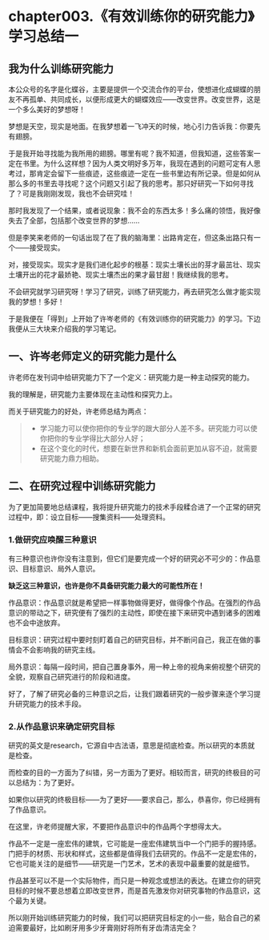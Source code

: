 # chapter003.《有效训练你的研究能力》学习总结一

## 我为什么训练研究能力

本公众号的名字是化蝶谷，主要是提供一个交流合作的平台，使想进化成蝴蝶的朋友不再孤单、共同成长，以便形成更大的蝴蝶效应——改变世界。改变世界，这是一个多么美好的梦想呀！

梦想是天空，现实是地面。在我梦想着一飞冲天的时候，地心引力告诉我：你要先有翅膀。

于是我开始寻找能为我所用的翅膀。哪里有呢？我不知道，但我知道，这些答案一定在书里。为什么这样想？因为人类文明好多万年，我现在遇到的问题可定有人思考过，那肯定会留下一些痕迹，这些痕迹一定在一些书里边有所记录。但是如何从那么多的书里去寻找呢？这个问题又引起了我的思考。那只好研究一下如何寻找了？可是我刚刚发现，我也不会研究哇！

那时我发现了一个结果，或者说现象：我不会的东西太多！多么痛的领悟，我好像失去了全部，包括那个改变世界的梦想……

但是李笑来老师的一句话出现了在了我的脑海里：出路肯定在，但这条出路只有一个——接受现实。

对，接受现实。现实才是我们进化起步的根基：现实土壤长出的芽才最茁壮、现实土壤开出的花才最娇艳、现实土壤杰出的果才最甘甜！我继续我的思考。

不会研究就学习研究呀！学习了研究，训练了研究能力，再去研究怎么做才能实现我的梦想！多好！

于是我便在「得到」上开始了许岑老师的《有效训练你的研究能力》的学习。下边我便从三大块来介绍我的学习笔记。

## 一、许岑老师定义的研究能力是什么

许老师在发刊词中给研究能力下了一个定义：研究能力是一种主动探究的能力。

我的理解是，研究能力主要体现在主动性和探究力上。

而关于研究能力的好处，许老师总结为两点：

>- 学习能力可以使你把你的专业学的跟大部分人差不多。研究能力可以使你把你的专业学得比大部分人好；
>- 在这个变化的时代，想要在新世界和新机会面前更加从容不迫，就需要研究能力鼎力相助。

## 二、在研究过程中训练研究能力

为了更加简要地总结课程，我将提升研究能力的技术手段糅合进了一个正常的研究过程中，即：设立目标——搜集资料——处理资料。

### 1.做研究应唤醒三种意识

有三种意识也许你没有注意到，但它们是要完成一个好的研究必不可少的：作品意识、目标意识、局外人意识。

**缺乏这三种意识，也许是你不具备研究能力最大的可能性所在！**

作品意识：作品意识就是希望把一样事物做得更好，做得像个作品。在强烈的作品意识的带动之下，研究便有了强烈的主动性，即使在接下来研究中遇到诸多的困难也不会中途放弃。

目标意识：研究过程中要时刻盯着自己的研究目标，并不断问自己，我正在做的事情会不会影响我的研究主线。

局外意识：每隔一段时间，把自己置身事外，用一种上帝的视角来俯视整个研究的全貌，观察自己研究进行的阶段和进度。

好了，了解了研究必备的三种意识之后，让我们跟着研究的一般步骤来逐个学习提升研究能力的技术手段。

### 2.从作品意识来确定研究目标

研究的英文是research，它源自中古法语，意思是彻底检查。所以研究的本质就是检查。

而检查的目的一方面为了纠错，另一方面为了更好。相较而言，研究的终极目的可以总结为：为了更好。

如果你以研究的终极目标——为了更好——要求自己，那么，恭喜你，你已经拥有了作品意识。

在这里，许老师提醒大家，不要把作品意识中的作品两个字想得太大。

作品不一定是一座宏伟的建筑，它可能是一座宏伟建筑当中一个门把手的握持感。门把手的材质、形状和样式，这些都是值得我们去研究的。作品不一定是宏伟的，它也可能关注的是细节——研究是一门艺术，艺术的表现中最重要的就是细节。

作品甚至可以不是一个实际物件，而只是一种观念或想法的表达。在建立你的研究目标的时候不要总想着立即改变世界，而是首先激发你对研究事物的作品意识，这个最为关键。

所以刚开始训练研究能力的时候，我们可以把研究目标定的小一些，贴合自己的紧迫需要最好，比如刷牙用多少牙膏刚好将所有牙齿清洁完全？


